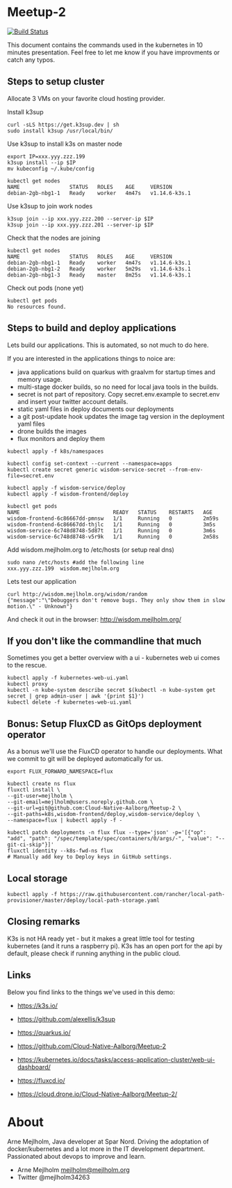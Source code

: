 # Meetup-2

[![Build Status](https://cloud.drone.io/api/badges/Cloud-Native-Aalborg/Meetup-2/status.svg)](https://cloud.drone.io/Cloud-Native-Aalborg/Meetup-2)

This document contains the commands used in the kubernetes in 10 minutes presentation.
Feel free to let me know if you have improvments or catch any typos.



## Steps to setup cluster

Allocate 3 VMs on your favorite cloud hosting provider. 

Install k3sup

~~~Shell
curl -sLS https://get.k3sup.dev | sh
sudo install k3sup /usr/local/bin/
~~~

Use k3sup to install k3s on master node

~~~Shell
export IP=xxx.yyy.zzz.199
k3sup install --ip $IP
mv kubeconfig ~/.kube/config

kubectl get nodes
NAME                STATUS   ROLES    AGE     VERSION
debian-2gb-nbg1-1   Ready    worker   4m47s   v1.14.6-k3s.1
~~~

Use k3sup to join work nodes

~~~Shell
k3sup join --ip xxx.yyy.zzz.200 --server-ip $IP
k3sup join --ip xxx.yyy.zzz.201 --server-ip $IP
~~~

Check that the nodes are joining

~~~Shell
kubectl get nodes
NAME                STATUS   ROLES    AGE     VERSION
debian-2gb-nbg1-1   Ready    worker   4m47s   v1.14.6-k3s.1
debian-2gb-nbg1-2   Ready    worker   5m29s   v1.14.6-k3s.1
debian-2gb-nbg1-3   Ready    master   8m25s   v1.14.6-k3s.1
~~~

Check out pods (none yet)

~~~Shell
kubectl get pods
No resources found.
~~~


## Steps to build and deploy applications

Lets build our applications. This is automated, so not much to do here.

If you are interested in the applications things to noice are: 

 - java applications build on quarkus with graalvm for startup times and memory usage.
 - multi-stage docker builds, so no need for local java tools in the builds. 
 - secret is not part of repository. Copy secret.env.example to secret.env and insert your twitter account details. 
 - static yaml files in deploy documents our deployments
 - a git post-update hook updates the image tag version in the deployment yaml files
 - drone builds the images
 - flux monitors and deploy them

~~~Shell
kubectl apply -f k8s/namespaces

kubectl config set-context --current --namespace=apps
kubectl create secret generic wisdom-service-secret --from-env-file=secret.env

kubectl apply -f wisdom-service/deploy
kubectl apply -f wisdom-frontend/deploy

kubectl get pods
NAME                              READY   STATUS    RESTARTS   AGE
wisdom-frontend-6c86667dd-pmnsw   1/1     Running   0          2m59s
wisdom-frontend-6c86667dd-thjlc   1/1     Running   0          3m5s
wisdom-service-6c748d8748-5d87t   1/1     Running   0          3m6s
wisdom-service-6c748d8748-v5r9k   1/1     Running   0          2m58s
~~~

Add wisdom.mejlholm.org to /etc/hosts (or setup real dns)

~~~Shell
sudo nano /etc/hosts #add the following line
xxx.yyy.zzz.199  wisdom.mejlholm.org
~~~

Lets test our application

~~~Shell
curl http://wisdom.mejlholm.org/wisdom/random
{"message":"\"Debuggers don't remove bugs. They only show them in slow motion.\" - Unknown"}
~~~

And check it out in the browser:
http://wisdom.mejlholm.org/



## If you don't like the commandline that much

Sometimes you get a better overview with a ui - kubernetes web ui comes to the rescue.

~~~Shell
kubectl apply -f kubernetes-web-ui.yaml
kubectl proxy
kubectl -n kube-system describe secret $(kubectl -n kube-system get secret | grep admin-user | awk '{print $1}')
kubectl delete -f kubernetes-web-ui.yaml
~~~


## Bonus: Setup FluxCD as GitOps deployment operator

As a bonus we'll use the FluxCD operator to handle our deployments. What we commit to git will be deployed automatically for us. 

~~~Shell
export FLUX_FORWARD_NAMESPACE=flux

kubectl create ns flux
fluxctl install \
--git-user=mejlholm \
--git-email=mejlholm@users.noreply.github.com \
--git-url=git@github.com:Cloud-Native-Aalborg/Meetup-2 \
--git-paths=k8s,wisdom-frontend/deploy,wisdom-service/deploy \
--namespace=flux | kubectl apply -f -

kubectl patch deployments -n flux flux --type='json' -p='[{"op": "add", "path": "/spec/template/spec/containers/0/args/-", "value": "--git-ci-skip"}]'
fluxctl identity --k8s-fwd-ns flux
# Manually add key to Deploy keys in GitHub settings. 

~~~

## Local storage

~~~Shell
kubectl apply -f https://raw.githubusercontent.com/rancher/local-path-provisioner/master/deploy/local-path-storage.yaml

~~~


## Closing remarks
K3s is not HA ready yet - but it makes a great little tool for testing kubernetes (and it runs a raspberry pi).
K3s has an open port for the api by default, please check if running anything in the public cloud. 


## Links
Below you find links to the things we've used in this demo:

- https://k3s.io/

- https://github.com/alexellis/k3sup

- https://quarkus.io/

- https://github.com/Cloud-Native-Aalborg/Meetup-2

- https://kubernetes.io/docs/tasks/access-application-cluster/web-ui-dashboard/

- https://fluxcd.io/

- https://cloud.drone.io/Cloud-Native-Aalborg/Meetup-2/

# About
Arne Mejlholm, Java developer at Spar Nord. Driving the adoptation of docker/kubernetes and a lot more 
in the IT development department. Passionated about devops to improve and learn.

- Arne Mejlholm mejlholm@mejlholm.org
- Twitter @mejlholm34263
